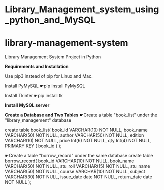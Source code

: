 # Library_Management_system_using_python_and_MySQL

# library-management-system
Library Management System Project in Python

****Requirements and Installation****

Use pip3 instead of pip for Linux and Mac.

Install PyMySQL
☛pip install PyMySQL

Install Tkinter
☛pip install tk



****Install MySQL server****



****Create a Database and Two Tables****
☛Create a table "book_list" under the "library_management" database

create table book_list(
	book_id VARCHAR(10) NOT NULL,
	book_name VARCHAR(50) NOT NULL,
	author VARCHAR(50) NOT NULL,
	edition VARCHAR(10) NOT NULL,
	price Int(6) NOT NULL,
	qty Int(4) NOT NULL,
	PRIMARY KEY ( book_id )
);

☛Create a table "borrow_record" under the same database
create table borrow_record(
	book_id VARCHAR(10) NOT NULL,
	book_name VARCHAR(50) NOT NULL,
	stu_roll VARCHAR(15) NOT NULL,
	stu_name VARCHAR(50) NOT NULL,
	course VARCHAR(10) NOT NULL,
	subject VARCHAR(30) NOT NULL,
	issue_date date NOT NULL,
	return_date date NOT NULL
);
